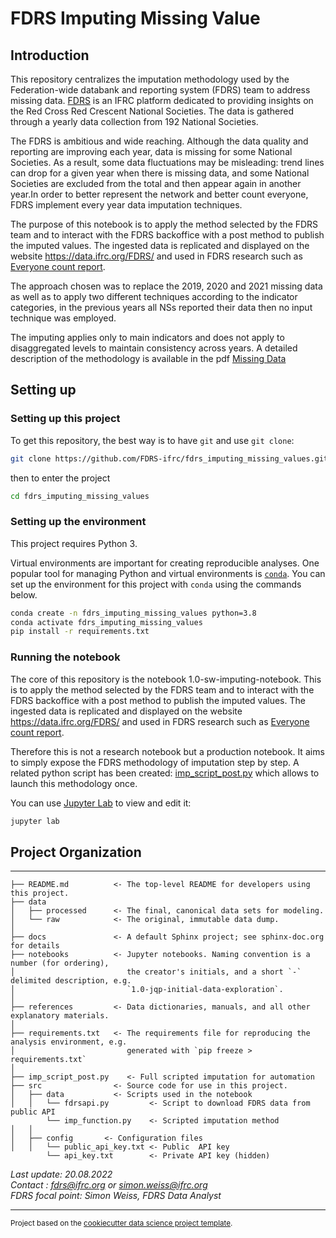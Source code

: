 # FDRS Imputing Missing Value

## Introduction

This repository centralizes the imputation methodology used by the Federation-wide databank and reporting system (FDRS) team to address missing data. [FDRS](https://data.ifrc.org/FDRS/) is an IFRC platform dedicated to providing insights on the Red Cross Red Crescent National Societies. The data is gathered through a yearly data collection from 192 National Societies. 

The FDRS is ambitious and wide reaching. Although the data quality and reporting are improving each year, data is missing for some National Societies. As a result, some data fluctuations may be misleading: trend lines can drop for a given year when there is missing data, and some National Societies are excluded from the total and then appear again in another year.In order to better represent the network and better count everyone, FDRS implement every year data imputation techniques. 

The purpose of this notebook is to apply the method selected by the FDRS team and to interact with the FDRS backoffice with a post method to publish the imputed values. 
The ingested data is  replicated and displayed on the website https://data.ifrc.org/FDRS/ and used in FDRS research such as [Everyone count report](https://data-api.ifrc.org/documents/noiso/Everyone%20Counts%20Report%202022%20EN.pdf). 

The approach chosen was to replace the 2019, 2020 and 2021 missing data as well as to apply two different techniques according to the indicator categories, in the previous years all NSs reported their data then no input technique was employed.   

The imputing applies only to main indicators and does not apply to disaggregated levels to maintain consistency across years. A detailed description of the methodology is available in the pdf [Missing Data](https://github.com/FDRS-ifrc/fdrs_imputing_missing_values/blob/main/references/Missing%20Data.pdf)

## Setting up

### Setting up this project

To get this repository, the best way is to have `git` and use `git clone`:

```bash
git clone https://github.com/FDRS-ifrc/fdrs_imputing_missing_values.git
```

then to enter the project
```bash
cd fdrs_imputing_missing_values 
```
### Setting up the environment

This project requires Python 3.

Virtual environments are important for creating reproducible analyses. One popular tool for managing Python and virtual environments is [`conda`](https://docs.conda.io/en/latest/miniconda.html). You can set up the environment for this project with `conda` using the commands below.

```bash
conda create -n fdrs_imputing_missing_values python=3.8
conda activate fdrs_imputing_missing_values
pip install -r requirements.txt
```

### Running the notebook
The core of this repository is the notebook 1.0-sw-imputing-notebook. 
This is to apply the method selected by the FDRS team and to interact with the FDRS backoffice with a post method to publish the imputed values. 
The ingested data is replicated and displayed on the website https://data.ifrc.org/FDRS/ and used in FDRS research such as [Everyone count report](https://data-api.ifrc.org/documents/noiso/Everyone%20Counts%20Report%202022%20EN.pdf). 

Therefore this is not a research notebook but a production notebook. It aims to simply expose the FDRS methodology of imputation step by step. A related python script has been created: [imp_script_post.py](https://github.com/FDRS-ifrc/fdrs_imputing_missing_values/blob/main/imp_script_post.py) which allows to launch this methodology once. 

You can use [Jupyter Lab](https://jupyter.org/) to view and edit it:

```bash
jupyter lab
```


## Project Organization
------------
    ├── README.md          <- The top-level README for developers using this project.
    ├── data
    │   ├── processed      <- The final, canonical data sets for modeling.
    │   └── raw            <- The original, immutable data dump.
    │
    ├── docs               <- A default Sphinx project; see sphinx-doc.org for details
    ├── notebooks          <- Jupyter notebooks. Naming convention is a number (for ordering),
    │                         the creator's initials, and a short `-` delimited description, e.g.
    │                         `1.0-jqp-initial-data-exploration`.
    │
    ├── references         <- Data dictionaries, manuals, and all other explanatory materials.
    │
    ├── requirements.txt   <- The requirements file for reproducing the analysis environment, e.g.
    │                         generated with `pip freeze > requirements.txt`
    │
    ├── imp_script_post.py    <- Full scripted imputation for automation
    ├── src                <- Source code for use in this project.
    │   ├── data           <- Scripts used in the notebook 
    │   │   └── fdrsapi.py         <- Script to download FDRS data from public API
            └── imp_function.py    <- Scripted imputation method 
    │   │
    │   ├── config       <- Configuration files
    │   │   └── public_api_key.txt <- Public  API key
            └── api_key.txt        <- Private API key (hidden)

*Last update: 20.08.2022*  
*Contact : fdrs@ifrc.org or simon.weiss@ifrc.org*  
*FDRS focal point: Simon Weiss, FDRS Data Analyst*    

--------

<p><small>Project based on the <a target="_blank" href="https://drivendata.github.io/cookiecutter-data-science/">cookiecutter data science project template</a>.</small></p>
